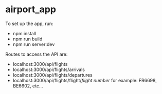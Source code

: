 # airport_app

To set up the app, run:
- npm install
- npm run build
- npm run server:dev

Routes to access the API are:

- localhost:3000/api/flights
- localhost:3000/api/flights/arrivals
- localhost:3000/api/flights/departures
- localhost:3000/api/flights/flight/*flight number*
for example: FR6698, BE6602, etc...
